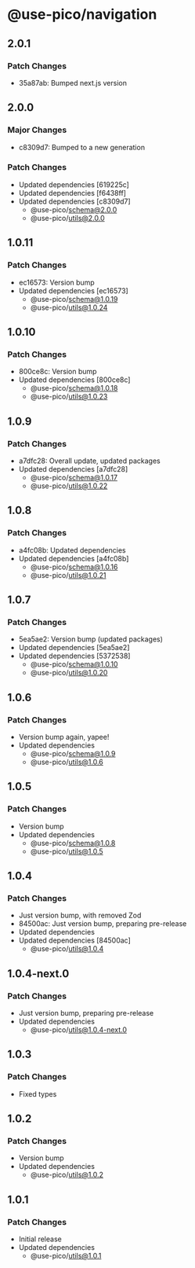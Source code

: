 # @use-pico/navigation

## 2.0.1

### Patch Changes

- 35a87ab: Bumped next.js version

## 2.0.0

### Major Changes

- c8309d7: Bumped to a new generation

### Patch Changes

- Updated dependencies [619225c]
- Updated dependencies [f6438ff]
- Updated dependencies [c8309d7]
  - @use-pico/schema@2.0.0
  - @use-pico/utils@2.0.0

## 1.0.11

### Patch Changes

- ec16573: Version bump
- Updated dependencies [ec16573]
  - @use-pico/schema@1.0.19
  - @use-pico/utils@1.0.24

## 1.0.10

### Patch Changes

- 800ce8c: Version bump
- Updated dependencies [800ce8c]
  - @use-pico/schema@1.0.18
  - @use-pico/utils@1.0.23

## 1.0.9

### Patch Changes

- a7dfc28: Overall update, updated packages
- Updated dependencies [a7dfc28]
  - @use-pico/schema@1.0.17
  - @use-pico/utils@1.0.22

## 1.0.8

### Patch Changes

- a4fc08b: Updated dependencies
- Updated dependencies [a4fc08b]
  - @use-pico/schema@1.0.16
  - @use-pico/utils@1.0.21

## 1.0.7

### Patch Changes

- 5ea5ae2: Version bump (updated packages)
- Updated dependencies [5ea5ae2]
- Updated dependencies [5372538]
  - @use-pico/schema@1.0.10
  - @use-pico/utils@1.0.20

## 1.0.6

### Patch Changes

- Version bump again, yapee!
- Updated dependencies
  - @use-pico/schema@1.0.9
  - @use-pico/utils@1.0.6

## 1.0.5

### Patch Changes

- Version bump
- Updated dependencies
  - @use-pico/schema@1.0.8
  - @use-pico/utils@1.0.5

## 1.0.4

### Patch Changes

- Just version bump, with removed Zod
- 84500ac: Just version bump, preparing pre-release
- Updated dependencies
- Updated dependencies [84500ac]
  - @use-pico/utils@1.0.4

## 1.0.4-next.0

### Patch Changes

- Just version bump, preparing pre-release
- Updated dependencies
  - @use-pico/utils@1.0.4-next.0

## 1.0.3

### Patch Changes

- Fixed types

## 1.0.2

### Patch Changes

- Version bump
- Updated dependencies
  - @use-pico/utils@1.0.2

## 1.0.1

### Patch Changes

- Initial release
- Updated dependencies
  - @use-pico/utils@1.0.1
